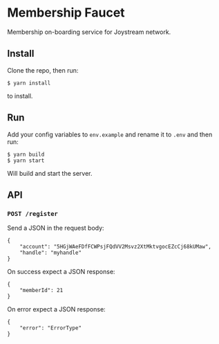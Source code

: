 # Membership Faucet

Membership on-boarding service for Joystream network.

## Install

Clone the repo, then run:

```
$ yarn install
```

to install. 

## Run
Add your config variables to `env.example` and rename it to `.env` and then run:

```
$ yarn build
$ yarn start
```

Will build and start the server.

## API

### `POST /register`
Send a JSON in the request body:

```
{
    "account": "5HGjWAeFDfFCWPsjFQdVV2Msvz2XtMktvgocEZcCj68kUMaw",
    "handle": "myhandle"
}
```

On success expect a JSON response:

```
{
    "memberId": 21
}
```

On error expect a JSON response:
```
{
    "error": "ErrorType"
}
```